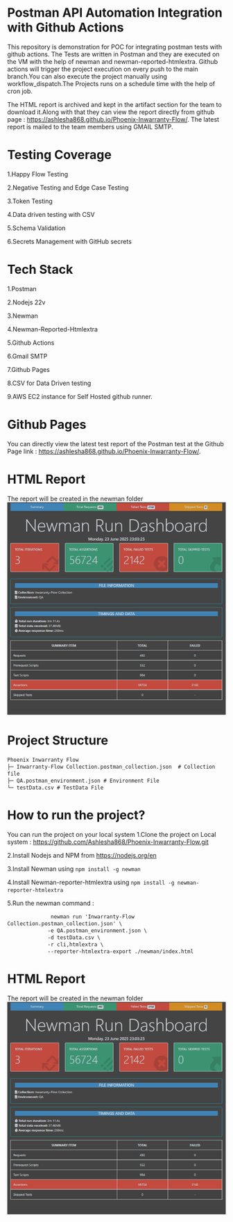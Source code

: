 # Postman API Automation Integration with Github Actions #

This repository is demonstration for POC for integrating postman tests with github actions. The Tests are written in Postman and they are executed on the VM with the help of newman and newman-reported-htmlextra.
Github actions will trigger the project execution on every push to the main branch.You can also execute the project manually using workflow_dispatch.The Projects runs on a schedule time with the help of cron job.

The HTML report is archived and kept in the artifact section for the team to download it.Along with that they can view the report directly from github page : https://ashlesha868.github.io/Phoenix-Inwarranty-Flow/.
The latest report is mailed to the team members using GMAIL SMTP.


# Testing Coverage #
1.Happy Flow Testing

2.Negative Testing and Edge Case Testing

3.Token Testing

4.Data driven testing with CSV

5.Schema Validation

6.Secrets Management with GitHub secrets


# Tech Stack #

1.Postman

2.Nodejs 22v

3.Newman

4.Newman-Reported-Htmlextra

5.Github Actions

6.Gmail SMTP

7.Github Pages

8.CSV for Data Driven testing

9.AWS EC2 instance for Self Hosted github runner.


# Github Pages #

You can directly view the latest test report of the Postman test at the Github Page link : https://ashlesha868.github.io/Phoenix-Inwarranty-Flow/.

# HTML Report #
The report will be created in the newman folder 
![Postman Report](https://github.com/Ashlesha868/Phoenix-Inwarranty-Flow/blob/static-content/newman%20report%20screenshot.png)

# Project Structure #


```
Phoenix Inwarranty Flow
├─ Inwarranty-Flow Collection.postman_collection.json  # Collection file
├─ QA.postman_environment.json # Environment File
└─ testData.csv # TestData File

```

# How to run the project? #
You can run the project on your local system
1.Clone the project on Local system : https://github.com/Ashlesha868/Phoenix-Inwarranty-Flow.git

2.Install Nodejs and NPM from https://nodejs.org/en

3.Install Newman using ```npm install -g newman```

4.Install Newman-reporter-htmlextra using  ```npm install -g newman-reporter-htmlextra```

5.Run the newman command : 
```
              newman run 'Inwarranty-Flow Collection.postman_collection.json' \
             -e QA.postman_environment.json \
             -d testData.csv \
             -r cli,htmlextra \
             --reporter-htmlextra-export ./newman/index.html
```

             
# HTML Report #
The report will be created in the newman folder 
![Postman Report](https://github.com/Ashlesha868/Phoenix-Inwarranty-Flow/blob/static-content/newman%20report%20screenshot.png)











